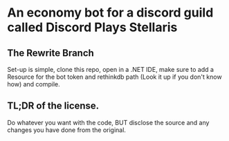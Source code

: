 # An economy bot for a discord guild called Discord Plays Stellaris 

## The Rewrite Branch
Set-up is simple, clone this repo, open in a .NET IDE, make sure to add a Resource for the bot token and rethinkdb path (Look it up if you don't know how) and compile.

## TL;DR of the license.
Do whatever you want with the code, BUT disclose the source and any changes you have done from the original.
